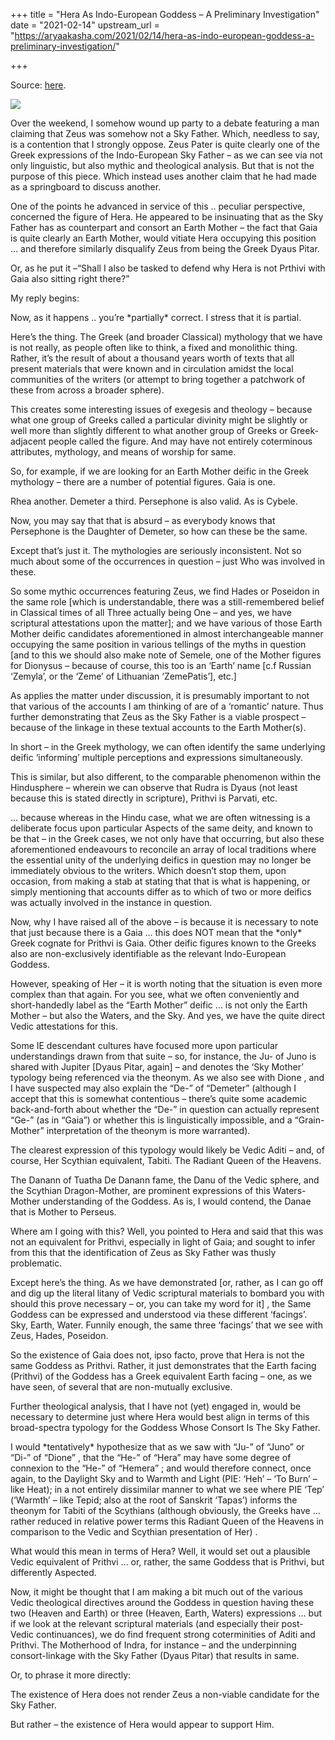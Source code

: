 +++
title = "Hera As Indo-European Goddess – A Preliminary Investigation"
date = "2021-02-14"
upstream_url = "https://aryaakasha.com/2021/02/14/hera-as-indo-european-goddess-a-preliminary-investigation/"

+++

Source: [here](https://aryaakasha.com/2021/02/14/hera-as-indo-european-goddess-a-preliminary-investigation/).

![](https://aryaakasha.files.wordpress.com/2021/02/237be23d2da788cc93eea6246a81128f.jpg?w=564)


Over the weekend, I somehow wound up party to a debate featuring a man claiming that Zeus was somehow not a Sky Father. Which, needless to say, is a contention that I strongly oppose. Zeus Pater is quite clearly one of the Greek expressions of the Indo-European Sky Father – as we can see via not only linguistic, but also mythic and theological analysis. But that is not the purpose of this piece. Which instead uses another claim that he had made as a springboard to discuss another.

One of the points he advanced in service of this .. peculiar perspective, concerned the figure of Hera. He appeared to be insinuating that as the Sky Father has as counterpart and consort an Earth Mother – the fact that Gaia is quite clearly an Earth Mother, would vitiate Hera occupying this position … and therefore similarly disqualify Zeus from being the Greek Dyaus Pitar.

Or, as he put it –“Shall I also be tasked to defend why Hera is not Prthivi with Gaia also sitting right there?”

My reply begins:

Now, as it happens .. you’re \*partially\* correct. I stress that it is partial.

Here’s the thing. The Greek (and broader Classical) mythology that we have is not really, as people often like to think, a fixed and monolithic thing. Rather, it’s the result of about a thousand years worth of texts that all present materials that were known and in circulation amidst the local communities of the writers (or attempt to bring together a patchwork of these from across a broader sphere).

This creates some interesting issues of exegesis and theology – because what one group of Greeks called a particular divinity might be slightly or well more than slightly different to what another group of Greeks or Greek-adjacent people called the figure. And may have not entirely coterminous attributes, mythology, and means of worship for same.

So, for example, if we are looking for an Earth Mother deific in the Greek mythology – there are a number of potential figures. Gaia is one.

Rhea another. Demeter a third. Persephone is also valid. As is Cybele.

Now, you may say that that is absurd – as everybody knows that Persephone is the Daughter of Demeter, so how can these be the same.

Except that’s just it. The mythologies are seriously inconsistent. Not so much about some of the occurrences in question – just Who was involved in these.

So some mythic occurrences featuring Zeus, we find Hades or Poseidon in the same role \[which is understandable, there was a still-remembered belief in Classical times of all Three actually being One – and yes, we have scriptural attestations upon the matter\]; and we have various of those Earth Mother deific candidates aforementioned in almost interchangeable manner occupying the same position in various tellings of the myths in question \[and to this we should also make note of Semele, one of the Mother figures for Dionysus – because of course, this too is an ‘Earth’ name \[c.f Russian ‘Zemyla’, or the ‘Zeme’ of Lithuanian ‘ZemePatis’\], etc.\]

As applies the matter under discussion, it is presumably important to not that various of the accounts I am thinking of are of a ‘romantic’ nature. Thus further demonstrating that Zeus as the Sky Father is a viable prospect – because of the linkage in these textual accounts to the Earth Mother(s).

In short – in the Greek mythology, we can often identify the same underlying deific ‘informing’ multiple perceptions and expressions simultaneously.

This is similar, but also different, to the comparable phenomenon within the Hindusphere – wherein we can observe that Rudra is Dyaus (not least because this is stated directly in scripture), Prithvi is Parvati, etc.

… because whereas in the Hindu case, what we are often witnessing is a deliberate focus upon particular Aspects of the same deity, and known to be that – in the Greek cases, we not only have that occurring, but also these aforementioned endeavours to reconcile an array of local traditions where the essential unity of the underlying deifics in question may no longer be immediately obvious to the writers. Which doesn’t stop them, upon occasion, from making a stab at stating that that is what is happening, or simply mentioning that accounts differ as to which of two or more deifics was actually involved in the instance in question.

Now, why I have raised all of the above – is because it is necessary to note that just because there is a Gaia … this does NOT mean that the \*only\* Greek cognate for Prithvi is Gaia. Other deific figures known to the Greeks also are non-exclusively identifiable as the relevant Indo-European Goddess.

However, speaking of Her – it is worth noting that the situation is even more complex than that again. For you see, what we often conveniently and short-handedly label as the “Earth Mother” deific … is not only the Earth Mother – but also the Waters, and the Sky. And yes, we have the quite direct Vedic attestations for this.

Some IE descendant cultures have focused more upon particular understandings drawn from that suite – so, for instance, the Ju- of Juno is shared with Jupiter \[Dyaus Pitar, again\] – and denotes the ‘Sky Mother’ typology being referenced via the theonym. As we also see with Dione , and I have suspected may also explain the “De-” of “Demeter” (although I accept that this is somewhat contentious – there’s quite some academic back-and-forth about whether the “De-” in question can actually represent “Ge-” (as in “Gaia”) or whether this is linguistically impossible, and a “Grain-Mother” interpretation of the theonym is more warranted).

The clearest expression of this typology would likely be Vedic Aditi – and, of course, Her Scythian equivalent, Tabiti. The Radiant Queen of the Heavens.

The Danann of Tuatha De Danann fame, the Danu of the Vedic sphere, and the Scythian Dragon-Mother, are prominent expressions of this Waters-Mother understanding of the Goddess. As is, I would contend, the Danae that is Mother to Perseus.

Where am I going with this? Well, you pointed to Hera and said that this was not an equivalent for Prithvi, especially in light of Gaia; and sought to infer from this that the identification of Zeus as Sky Father was thusly problematic.

Except here’s the thing. As we have demonstrated \[or, rather, as I can go off and dig up the literal litany of Vedic scriptural materials to bombard you with should this prove necessary – or, you can take my word for it\] , the Same Goddess can be expressed and understood via these different ‘facings’. Sky, Earth, Water. Funnily enough, the same three ‘facings’ that we see with Zeus, Hades, Poseidon.

So the existence of Gaia does not, ipso facto, prove that Hera is not the same Goddess as Prithvi. Rather, it just demonstrates that the Earth facing (Prithvi) of the Goddess has a Greek equivalent Earth facing – one, as we have seen, of several that are non-mutually exclusive.

Further theological analysis, that I have not (yet) engaged in, would be necessary to determine just where Hera would best align in terms of this broad-spectra typology for the Goddess Whose Consort Is The Sky Father.

I would \*tentatively\* hypothesize that as we saw with “Ju-” of “Juno” or “Di-” of “Dione” , that the “He-” of “Hera” may have some degree of connexion to the “He-” of “Hemera” ; and would therefore connect, once again, to the Daylight Sky and to Warmth and Light (PIE: ‘Heh’ – ‘To Burn’ – like Heat); in a not entirely dissimilar manner to what we see where PIE ‘Tep’ (‘Warmth’ – like Tepid; also at the root of Sanskrit ‘Tapas’) informs the theonym for Tabiti of the Scythians (although obviously, the Greeks have … rather reduced in relative power terms this Radiant Queen of the Heavens in comparison to the Vedic and Scythian presentation of Her) .

What would this mean in terms of Hera? Well, it would set out a plausible Vedic equivalent of Prithvi … or, rather, the same Goddess that is Prithvi, but differently Aspected.

Now, it might be thought that I am making a bit much out of the various Vedic theological directives around the Goddess in question having these two (Heaven and Earth) or three (Heaven, Earth, Waters) expressions … but if we look at the relevant scriptural materials (and especially their post-Vedic continuances), we do find frequent strong coterminities of Aditi and Prithvi. The Motherhood of Indra, for instance – and the underpinning consort-linkage with the Sky Father (Dyaus Pitar) that results in same.

Or, to phrase it more directly:

The existence of Hera does not render Zeus a non-viable candidate for the Sky Father.

But rather – the existence of Hera would appear to support Him.
